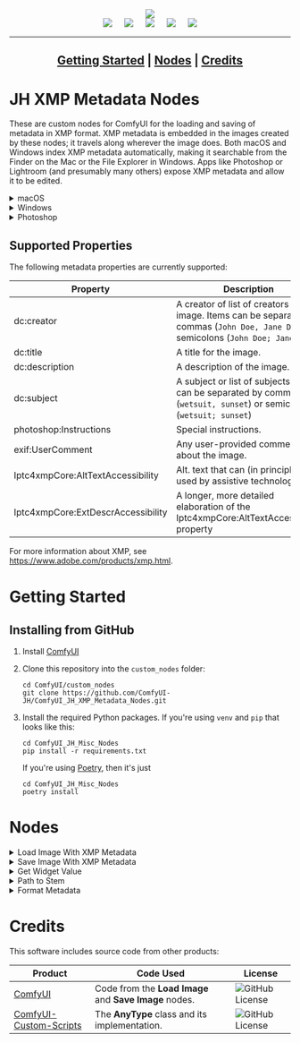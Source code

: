 <div align="center">
    <img src="https://github.com/user-attachments/assets/d37df1a3-3baf-43f0-bd67-e75df631a265" />
</div>

<div align="center">
    <img src="https://img.shields.io/github/license/ComfyUI-JH/ComfyUI_JH_XMP_Metadata_Nodes">
    &emsp;
    <img src="https://img.shields.io/github/actions/workflow/status/ComfyUI-JH/ComfyUI_JH_XMP_Metadata_Nodes/ci.yml">
    &emsp;
    <img src="https://img.shields.io/github/last-commit/ComfyUI-JH/ComfyUI_JH_XMP_Metadata_Nodes/main">
    &emsp;
    <img src="https://img.shields.io/github/issues/ComfyUI-JH/ComfyUI_JH_XMP_Metadata_Nodes">
    &emsp;
    <img src="https://img.shields.io/github/issues-pr/ComfyUI-JH/ComfyUI_JH_XMP_Metadata_Nodes">
</div>

<div align="center">

---
[**Getting Started**](#getting-started) | [**Nodes**](#nodes) | [**Credits**](#credits)
---

</div>


# JH XMP Metadata Nodes

These are custom nodes for ComfyUI for the loading and saving of metadata in XMP format. XMP metadata is embedded in the images created by these nodes; it travels along wherever the image does. Both macOS and Windows index XMP metadata automatically, making it searchable from the Finder on the Mac or the File Explorer in Windows. Apps like Photoshop or Lightroom (and presumably many others) expose XMP metadata and allow it to be edited.

<details>
    <summary>macOS</summary>
    <br />
    <div align="center">
        <img width="250" alt="image" src="https://github.com/user-attachments/assets/7d7e5c93-fe33-409e-86fa-0a565bfdd6f1" align="middle" />
        &emsp;
        <img width="450" alt="image" src="https://github.com/user-attachments/assets/9effa555-1ddd-49c9-9459-53ceccdd9fef" align="middle"/>
    </div>
    <br />
</details>

<details>
    <summary>Windows</summary>
    <br />
    <div align="center">
        <img width="250" alt="image" src="https://github.com/user-attachments/assets/46e429a8-4918-416a-98a7-cebf000b0756" align="middle" />
        &emsp;
        <img width="400" src="https://github.com/user-attachments/assets/664917ff-b87e-4a0c-8685-4e65c9299dad" align="middle" />
    </div>
    <br />
</details>

<details>
    <summary>Photoshop</summary>
    <br />
    <div align="center">
        <img width="400" alt="image" src="https://github.com/user-attachments/assets/3af31cad-9fca-4de4-97fe-f9c28cf65289" align="middle" />
    </div>
    <br />
</details>


## Supported Properties

The following metadata properties are currently supported:

| Property | Description |
| --- | --- |
| dc:creator | A creator of list of creators of the image. Items can be separated by commas (`John Doe, Jane Doe`) or semicolons (`John Doe; Jane Doe`) |
| dc:title | A title for the image. |
| dc:description | A description of the image. |
| dc:subject | A subject or list of subjects. Items can be separated by commas (`wetsuit, sunset`) or semicolons (`wetsuit; sunset`) |
| photoshop:Instructions | Special instructions. |
| exif:UserComment | Any user-provided comment about the image. |
| Iptc4xmpCore:AltTextAccessibility | Alt. text that can (in principle) be used by assistive technologies. |
| Iptc4xmpCore:ExtDescrAccessibility | A longer, more detailed elaboration of the Iptc4xmpCore:AltTextAccessibility property |

For more information about XMP, see https://www.adobe.com/products/xmp.html.

# Getting Started

## Installing from GitHub

1. Install [ComfyUI](https://github.com/comfyanonymous/ComfyUI)

2. Clone this repository into the `custom_nodes` folder:

    ```
    cd ComfyUI/custom_nodes
    git clone https://github.com/ComfyUI-JH/ComfyUI_JH_XMP_Metadata_Nodes.git
    ```

3. Install the required Python packages. If you're using `venv` and `pip` that looks like this:

    ```
    cd ComfyUI_JH_Misc_Nodes
    pip install -r requirements.txt
    ```

    If you're using [Poetry](https://python-poetry.org/), then it's just

    ```
    cd ComfyUI_JH_Misc_Nodes
    poetry install
    ```

# Nodes

<details>
    <summary>Load Image With XMP Metadata</summary>
    <div align="center">
        <br />
        <img width="1128" alt="image" src="https://github.com/user-attachments/assets/8ce6fbf8-7d35-4041-9e22-2841fb1d1239" align="middle" />
    </div>
    <br />

Just like the built-in **Load Image** node except if XMP metadata is embedded in the image it will be parsed and made available on the node's outputs. The **xml_string** output carries the entire XML data structure including metadata which is not specifically supported by this package.

</details>

<details>
    <summary>Save Image With XMP Metadata</summary>
    <div align="center">
        <br />
        <img width="559" alt="image" src="https://github.com/user-attachments/assets/09934810-bdda-4333-9fcd-340f415222c3" align="middle" />
    </div>
    <br />

Saves any images piped into it with embedded XMP metadata. All inputs (except **images**) are optional. Can save in a variety of file formats: JPEG, PNG (with and without embedding the ComfyUI workflow), WebP (lossy and lossless).

</details>

<details>
    <summary>Get Widget Value</summary>
    <div align="center">
        <br />
        <img width="1035" alt="image" src="https://github.com/user-attachments/assets/f77b5747-3270-4007-b569-f77c81e01311" align="middle" />
    </div>
    <br />

Can be used to get the **string**, **int** or **float** value of any widget on any node. Simply pipe the node into this node's input and type in the name of the widget you want the value of.

</details>

<details>
    <summary>Path to Stem</summary>
    <div align="center">
        <br />
        <img width="1281" alt="image" src="https://github.com/user-attachments/assets/9541de76-2b1b-41af-820c-ab535404fd63" align="middle" />
    </div>
    <br />

Given a path string (absolute or relative), this node returns the "stem," meaning the filename alone minus any extension.

</details>

<details>
    <summary>Format Metadata</summary>
    <div align="center">
        <br />
        <img width="633" alt="image" src="https://github.com/user-attachments/assets/5be86083-6c3d-48f6-a0b5-60d45202af3c" />
    </div>
    <br />

This utility node takes common workflow inputs (prompt, model_name, seed, etc.) and allows you to construct a string that can subsequently be piped into a **Save Image With XMP Metadata** node input to embed metadata however you choose.

</details>

# Credits

This software includes source code from other products:

| Product | Code Used | License |
| --- | --- | --- |
| [ComfyUI](https://github.com/comfyanonymous/ComfyUI) | Code from the **Load Image** and **Save Image** nodes. | ![GitHub License](https://img.shields.io/github/license/comfyanonymous/ComfyUI) |
| [ComfyUI-Custom-Scripts](https://github.com/pythongosssss/ComfyUI-Custom-Scripts) | The **AnyType** class and its implementation. | ![GitHub License](https://img.shields.io/github/license/pythongosssss/ComfyUI-Custom-Scripts) |
